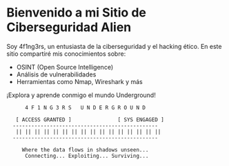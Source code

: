 # Bienvenido a mi Sitio de Ciberseguridad Alien
Soy 4f1ng3rs, un entusiasta de la ciberseguridad y el hacking ético. En este sitio compartiré mis conocimientos sobre:

- OSINT (Open Source Intelligence)
- Análisis de vulnerabilidades
- Herramientas como Nmap, Wireshark y más

¡Explora y aprende conmigo el mundo Underground!
             
       
          4 F 1 N G 3 R S   U N D E R G R O U N D  

       [ ACCESS GRANTED ]               [ SYS ENGAGED ]
      -----------------------------------------------
       || || || || || || || || || || || || || || || ||
      -----------------------------------------------

         Where the data flows in shadows unseen...
          Connecting... Exploiting... Surviving...
